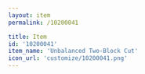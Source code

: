 ```yaml
---
layout: item
permalink: /10200041

title: Item
id: '10200041'
item_name: 'Unbalanced Two-Block Cut'
icon_url: 'customize/10200041.png'
---
```

